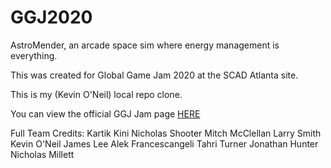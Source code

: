 # GGJ2020

AstroMender, an arcade space sim where energy management is everything.

This was created for Global Game Jam 2020 at the SCAD Atlanta site.  

This is my (Kevin O'Neil) local repo clone.

You can view the official GGJ Jam page [HERE](https://globalgamejam.org/2020/games/astromancer-8)


Full Team Credits:
Kartik Kini
Nicholas Shooter
Mitch McClellan
Larry Smith
Kevin O'Neil
James Lee
Alek Francescangeli
Tahri Turner
Jonathan Hunter
Nicholas Millett